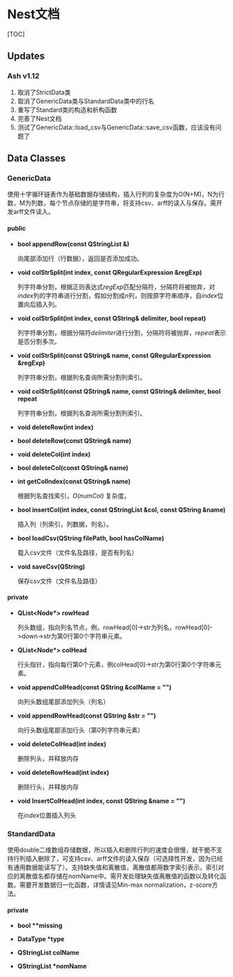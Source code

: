 # Nest文档

[TOC]

## Updates

### Ash v1.12

1. 取消了StrictData类
2. 取消了GenericData类与StandardData类中的行名
3. 重写了Standard类的构造和析构函数
4. 完善了Nest文档
5. 测试了GenericData::load_csv与GenericData::save_csv函数，应该没有问题了

## Data Classes

### GenericData

使用十字循环链表作为基础数据存储结构，插入行列的复杂度为O(N+M)，N为行数，M为列数，每个节点存储的是字符串，将支持csv、arff的读入与保存。需开发arff文件读入。

#### public

* **bool appendRow(const QStringList &)**

  向尾部添加行（行数据），返回是否添加成功。

* **void colStrSplit(int index, const QRegularExpression &regExp)**

  列字符串分割，根据正则表达式*regExp*匹配分隔符，分隔符将被抛弃，对*index*列的字符串进行分割，假如分割成*n*列，则按原字符串顺序，自*index*位置向后插入列。

* **void colStrSplit(int index, const QString& delimiter, bool repeat)**

  列字符串分割，根据分隔符*delimiter*进行分割，分隔符将被抛弃，*repeat*表示是否分割多次。

* **void colStrSplit(const QString& name, const QRegularExpression &regExp)**

  列字符串分割，根据列名查询所需分割列索引。

* **void colStrSplit(const QString& name, const QString& delimiter, bool repeat**

  列字符串分割，根据列名查询所需分割列索引。

* **void deleteRow(int index)**

* **bool deleteRow(const QString& name)**

* **void deleteCol(int index)**

* **bool deleteCol(const QString& name)**

* **int getColIndex(const QString& name)**

  根据列名查找索引，*O(numCol)* 复杂度。

* **bool insertCol(int index, const QStringList &col, const QString &name)** 

  插入列（列索引，列数据，列名）。

* **bool loadCsv(QString filePath, bool hasColName)**

  载入csv文件（文件名及路径，是否有列名）

* **void saveCsv(QString)**

  保存csv文件（文件名及路径）

#### private

* **QList<Node\*> rowHead**

  列头数组，指向列名节点，例，rowHead[0]->str为列名，rowHead[0]->down->str为第0行第0个字符串元素。

* **QList<Node\*> colHead**

  行头指针，指向每行第0个元素，例colHead[0]->str为第0行第0个字符串元素。

* **void appendColHead(const QString &colName = "")**

  向列头数组尾部添加列头（列名）

* **void appendRowHead(const QString &str = "")**

  向行头数组尾部添加行头（第0列字符串元素）

* **void deleteColHead(int index)**

  删除列头，并释放内存

* **void deleteRowHead(int index)**

  删除行头，并释放内存

* **void InsertColHead(int index, const QString &name = "")**

  在*index*位置插入列头

### StandardData

​	使用double二维数组存储数据，所以插入和删除行列的速度会很慢，就干脆不支持行列插入删除了，可支持csv、arff文件的读入保存（可选择性开发，因为已经有通用数据能读写了）。支持缺失值和离散值，离散值都用数字索引表示，索引对应的离散值名都存储在nomName中。需开发处理缺失值离散值的函数以及转化函数。需要开发数据归一化函数，详情请见Min-max normalization，z-score方法。
#### private
* **bool \*\*missing**

* **DataType \*type**

* **QStringList colName**

* **QStringList \*nomName**



